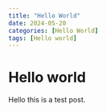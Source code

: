 ```yaml
---
title: "Hello World"
date: 2024-05-20
categories: [Hello World]
tags: [Hello world]
---
```


# Hello world

Hello this is a test post.